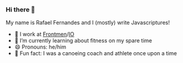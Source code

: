 ### Hi there 👋

My name is Rafael Fernandes and I (mostly) write Javascriptures!

- 🔭 I work at [Frontmen](https://www.iodigital.com/nl/history/frontmen)/[IO](https://www.iodigital.com/)
- 💪 I’m currently learning about fitness on my spare time
- 😄 Pronouns: he/him
- 🛶 Fun fact: I was a canoeing coach and athlete once upon a time
